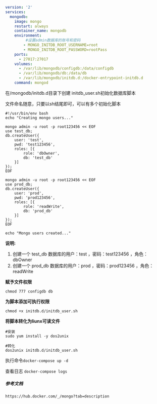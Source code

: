 ```yaml
version: '2'
services:
  mongodb:
    image: mongo
    restart: always
    container_name: mongodb
    environment:
         #设置admin数据库的账号和密码
        - MONGO_INITDB_ROOT_USERNAME=root
        - MONGO_INITDB_ROOT_PASSWORD=rootPass
    ports:
      - 27017:27017
    volumes:
      - /var/lib/mongodb/configdb:/data/configdb
      - /var/lib/mongodb/db:/data/db
      - /var/lib/mongodb/initdb.d:/docker-entrypoint-initdb.d
    command: mongod
```



在/mongodb/initdb.d目录下创建 initdb_user.sh初始化数据库脚本

文件命名随意，只要以sh结尾即可，可以有多个初始化脚本

```shell
#!/usr/bin/env bash
echo "Creating mongo users..."

mongo admin -u root -p root123456 << EOF
use test_db;
db.createUser({
    user: 'test',
    pwd: 'test123456',
    roles: [{
        role: 'dbOwner',
        db: 'test_db'
    }]
});
EOF

mongo admin -u root -p root123456 << EOF
use prod_db;
db.createUser({
    user: 'prod',
    pwd: 'prod123456',
    roles: [{
        role: 'readWrite',
        db: 'prod_db'
    }]
});
EOF

echo "Mongo users created..."
```

**说明:**

1. 创建一个 test_db 数据库的用户：test ，密码：test123456 ，角色：dbOwner
2. 创建一个 prod_db 数据库的用户：prod ，密码：prod123456 ，角色：readWrite



**赋予文件权限**

```
chmod 777 configdb db
```

**为脚本添加可执行权限**

```shell
chmod +x initdb.d/initdb_user.sh
```


**将脚本转化为liunx可读文件**

```shell
#安装
sudo yum install -y dos2unix

#转化
dos2unix initdb.d/initdb_user.sh
```



执行命令`docker-compose up -d`

查看日志 `docker-compose logs`



##### 参考文档

`https://hub.docker.com/_/mongo?tab=description`